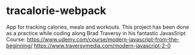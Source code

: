 # tracalorie-webpack
App for tracking calories, meals and workouts.
This project has been done as a practice while coding along Brad Traversy in his fantastic JavasSript Course:
https://www.udemy.com/course/modern-javascript-from-the-beginning/
https://www.traversymedia.com/modern-javascript-2-0

